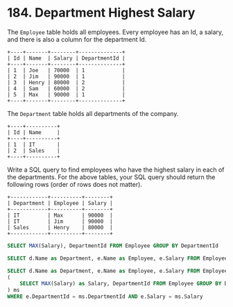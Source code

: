 # 184. Department Highest Salary

The `Employee` table holds all employees. Every employee has an Id, a salary, and there is also a column for the department Id.

```
+----+-------+--------+--------------+
| Id | Name  | Salary | DepartmentId |
+----+-------+--------+--------------+
| 1  | Joe   | 70000  | 1            |
| 2  | Jim   | 90000  | 1            |
| 3  | Henry | 80000  | 2            |
| 4  | Sam   | 60000  | 2            |
| 5  | Max   | 90000  | 1            |
+----+-------+--------+--------------+
```
The `Department` table holds all departments of the company.

```
+----+----------+
| Id | Name     |
+----+----------+
| 1  | IT       |
| 2  | Sales    |
+----+----------+
```
Write a SQL query to find employees who have the highest salary in each of the departments. For the above tables, your SQL query should return the following rows (order of rows does not matter).

```
+------------+----------+--------+
| Department | Employee | Salary |
+------------+----------+--------+
| IT         | Max      | 90000  |
| IT         | Jim      | 90000  |
| Sales      | Henry    | 80000  |
+------------+----------+--------+
```

```sql
SELECT MAX(Salary), DepartmentId FROM Employee GROUP BY DepartmentId

SELECT d.Name as Department, e.Name as Employee, e.Salary FROM Employee e JOIN Department d on e.DepartmentId = d.Id

SELECT d.Name as Department, e.Name as Employee, e.Salary FROM Employee e JOIN Department d on e.DepartmentId = d.Id,
(
    SELECT MAX(Salary) as Salary, DepartmentId FROM Employee GROUP BY DepartmentId
) ms
WHERE e.DepartmentId = ms.DepartmentId AND e.Salary = ms.Salary
```
